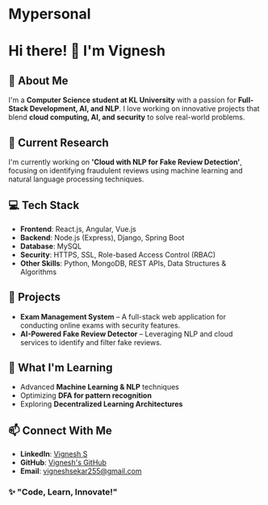 # Mypersonal

# Hi there! 👋 I'm Vignesh

## 🚀 About Me
I'm a **Computer Science student at KL University** with a passion for **Full-Stack Development, AI, and NLP**. I love working on innovative projects that blend **cloud computing, AI, and security** to solve real-world problems.

## 🔭 Current Research
I'm currently working on **'Cloud with NLP for Fake Review Detection'**, focusing on identifying fraudulent reviews using machine learning and natural language processing techniques.

## 💻 Tech Stack
- **Frontend**: React.js, Angular, Vue.js
- **Backend**: Node.js (Express), Django, Spring Boot
- **Database**: MySQL
- **Security**: HTTPS, SSL, Role-based Access Control (RBAC)
- **Other Skills**: Python, MongoDB, REST APIs, Data Structures & Algorithms

## 📌 Projects
- **Exam Management System** – A full-stack web application for conducting online exams with security features.
- **AI-Powered Fake Review Detector** – Leveraging NLP and cloud services to identify and filter fake reviews.

## 🌱 What I'm Learning
- Advanced **Machine Learning & NLP** techniques
- Optimizing **DFA for pattern recognition**
- Exploring **Decentralized Learning Architectures**

## 📫 Connect With Me
- **LinkedIn**: [Vignesh S](www.linkedin.com/in/vigneshs009)
- **GitHub**: [Vignesh's GitHub](https://github.com/Vignesh-S-Go)
- **Email**: vigneshsekar255@gmail.com

### ✨ "Code, Learn, Innovate!"
